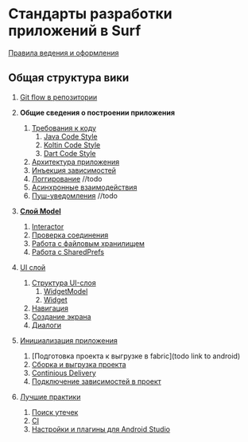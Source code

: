 Стандарты разработки приложений в Surf
=============================

[Правила ведения и оформления](rules.md)

Общая структура вики
--------------------

1. [Git flow в репозитории](git/flow.md)
1. **Общие сведения о построении приложения**
    1. [Требования к коду](todo)
        1. [Java Code Style](todo)
        1. [Koltin Code Style](todod)
        1. [Dart Code Style](todo)
    1. [Архитектура приложения](common/arch.md)
    1. [Инъекция зависимостей](common/di.md)
    1. [Логгирование](todo) //todo
    1. [Асинхронные взаимодействия](todo)
    1. [Пуш-уведомления](../push/README.md) //todo

1. [**Слой Model**](todo)
    1. [Interactor](todo)
    1. [Проверка соединения](todo) 
    1. [Работа с файловым хранилищем](todo)
    1. [Работа с SharedPrefs](todo)

1. [UI слой]()
    1. [Структура UI-слоя](ui/structure.md)
        1. [WidgetModel](todo)
        1. [Widget](todo)
    1. [Навигация](todo)
    1. [Создание экрана](ui/create_screen.md)
    1. [Диалоги](todo)

1. [Инициализация приложения](common/init_project.md)
    1. [Подготовка проекта к выгрузке в fabric](todo link to android)
    1. [Сборка и выгрузка проекта](common/build.md)
    1. [Continious Delivery](common/cd.md)
    1. [Подключение зависимостей в проект](common/dependencies.md)



1. [Лучшие практики](best_practice/best_practice.md)
    1. [Поиск утечек](best_practice/memory_leak.md)
    2. [CI](https://github.com/surfstudio/jenkins-pipeline-lib)
    3. [Настройки и плагины для Android Studio](best_practice/android_studio_settings.md) 